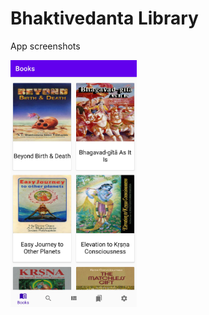 # Bhaktivedanta Library

App screenshots

<img src="https://github.com/ChiruhasBobbadi/projectImages/blob/master/Bhaktivedanta%20Library/home.jpg" width="40%">